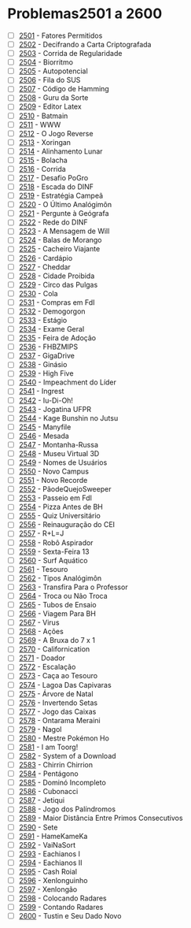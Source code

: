 # Problemas2501 a 2600

  - [ ] [2501](https://www.urionlinejudge.com.br/judge/pt/problems/view/2501) - Fatores Permitidos
  - [ ] [2502](https://www.urionlinejudge.com.br/judge/pt/problems/view/2502) - Decifrando a Carta Criptografada
  - [ ] [2503](https://www.urionlinejudge.com.br/judge/pt/problems/view/2503) - Corrida de Regularidade
  - [ ] [2504](https://www.urionlinejudge.com.br/judge/pt/problems/view/2504) - Biorritmo
  - [ ] [2505](https://www.urionlinejudge.com.br/judge/pt/problems/view/2505) - Autopotencial
  - [ ] [2506](https://www.urionlinejudge.com.br/judge/pt/problems/view/2506) - Fila do SUS
  - [ ] [2507](https://www.urionlinejudge.com.br/judge/pt/problems/view/2507) - Código de Hamming
  - [ ] [2508](https://www.urionlinejudge.com.br/judge/pt/problems/view/2508) - Guru da Sorte
  - [ ] [2509](https://www.urionlinejudge.com.br/judge/pt/problems/view/2509) - Editor Latex
  - [ ] [2510](https://www.urionlinejudge.com.br/judge/pt/problems/view/2510) - Batmain
  - [ ] [2511](https://www.urionlinejudge.com.br/judge/pt/problems/view/2511) - WWW
  - [ ] [2512](https://www.urionlinejudge.com.br/judge/pt/problems/view/2512) - O Jogo Reverse
  - [ ] [2513](https://www.urionlinejudge.com.br/judge/pt/problems/view/2513) - Xoringan
  - [ ] [2514](https://www.urionlinejudge.com.br/judge/pt/problems/view/2514) - Alinhamento Lunar
  - [ ] [2515](https://www.urionlinejudge.com.br/judge/pt/problems/view/2515) - Bolacha
  - [ ] [2516](https://www.urionlinejudge.com.br/judge/pt/problems/view/2516) - Corrida
  - [ ] [2517](https://www.urionlinejudge.com.br/judge/pt/problems/view/2517) - Desafio PoGro
  - [ ] [2518](https://www.urionlinejudge.com.br/judge/pt/problems/view/2518) - Escada do DINF
  - [ ] [2519](https://www.urionlinejudge.com.br/judge/pt/problems/view/2519) - Estratégia Campeã
  - [ ] [2520](https://www.urionlinejudge.com.br/judge/pt/problems/view/2520) - O Último Analógimôn
  - [ ] [2521](https://www.urionlinejudge.com.br/judge/pt/problems/view/2521) - Pergunte à Geógrafa
  - [ ] [2522](https://www.urionlinejudge.com.br/judge/pt/problems/view/2522) - Rede do DINF
  - [ ] [2523](https://www.urionlinejudge.com.br/judge/pt/problems/view/2523) - A Mensagem de Will
  - [ ] [2524](https://www.urionlinejudge.com.br/judge/pt/problems/view/2524) - Balas de Morango
  - [ ] [2525](https://www.urionlinejudge.com.br/judge/pt/problems/view/2525) - Cacheiro Viajante
  - [ ] [2526](https://www.urionlinejudge.com.br/judge/pt/problems/view/2526) - Cardápio
  - [ ] [2527](https://www.urionlinejudge.com.br/judge/pt/problems/view/2527) - Cheddar
  - [ ] [2528](https://www.urionlinejudge.com.br/judge/pt/problems/view/2528) - Cidade Proibida
  - [ ] [2529](https://www.urionlinejudge.com.br/judge/pt/problems/view/2529) - Circo das Pulgas
  - [ ] [2530](https://www.urionlinejudge.com.br/judge/pt/problems/view/2530) - Cola
  - [ ] [2531](https://www.urionlinejudge.com.br/judge/pt/problems/view/2531) - Compras em FdI
  - [ ] [2532](https://www.urionlinejudge.com.br/judge/pt/problems/view/2532) - Demogorgon
  - [ ] [2533](https://www.urionlinejudge.com.br/judge/pt/problems/view/2533) - Estágio
  - [ ] [2534](https://www.urionlinejudge.com.br/judge/pt/problems/view/2534) - Exame Geral
  - [ ] [2535](https://www.urionlinejudge.com.br/judge/pt/problems/view/2535) - Feira de Adoção
  - [ ] [2536](https://www.urionlinejudge.com.br/judge/pt/problems/view/2536) - FHBZMIPS
  - [ ] [2537](https://www.urionlinejudge.com.br/judge/pt/problems/view/2537) - GigaDrive
  - [ ] [2538](https://www.urionlinejudge.com.br/judge/pt/problems/view/2538) - Ginásio
  - [ ] [2539](https://www.urionlinejudge.com.br/judge/pt/problems/view/2539) - High Five
  - [ ] [2540](https://www.urionlinejudge.com.br/judge/pt/problems/view/2540) - Impeachment do Líder
  - [ ] [2541](https://www.urionlinejudge.com.br/judge/pt/problems/view/2541) - Ingrest
  - [ ] [2542](https://www.urionlinejudge.com.br/judge/pt/problems/view/2542) - Iu-Di-Oh!
  - [ ] [2543](https://www.urionlinejudge.com.br/judge/pt/problems/view/2543) - Jogatina UFPR
  - [ ] [2544](https://www.urionlinejudge.com.br/judge/pt/problems/view/2544) - Kage Bunshin no Jutsu
  - [ ] [2545](https://www.urionlinejudge.com.br/judge/pt/problems/view/2545) - Manyfile
  - [ ] [2546](https://www.urionlinejudge.com.br/judge/pt/problems/view/2546) - Mesada
  - [ ] [2547](https://www.urionlinejudge.com.br/judge/pt/problems/view/2547) - Montanha-Russa
  - [ ] [2548](https://www.urionlinejudge.com.br/judge/pt/problems/view/2548) - Museu Virtual 3D
  - [ ] [2549](https://www.urionlinejudge.com.br/judge/pt/problems/view/2549) - Nomes de Usuários
  - [ ] [2550](https://www.urionlinejudge.com.br/judge/pt/problems/view/2550) - Novo Campus
  - [ ] [2551](https://www.urionlinejudge.com.br/judge/pt/problems/view/2551) - Novo Recorde
  - [ ] [2552](https://www.urionlinejudge.com.br/judge/pt/problems/view/2552) - PãodeQuejoSweeper
  - [ ] [2553](https://www.urionlinejudge.com.br/judge/pt/problems/view/2553) - Passeio em FdI
  - [ ] [2554](https://www.urionlinejudge.com.br/judge/pt/problems/view/2554) - Pizza Antes de BH
  - [ ] [2555](https://www.urionlinejudge.com.br/judge/pt/problems/view/2555) - Quiz Universitário
  - [ ] [2556](https://www.urionlinejudge.com.br/judge/pt/problems/view/2556) - Reinauguração do CEI
  - [ ] [2557](https://www.urionlinejudge.com.br/judge/pt/problems/view/2557) - R+L=J
  - [ ] [2558](https://www.urionlinejudge.com.br/judge/pt/problems/view/2558) - Robô Aspirador
  - [ ] [2559](https://www.urionlinejudge.com.br/judge/pt/problems/view/2559) - Sexta-Feira 13
  - [ ] [2560](https://www.urionlinejudge.com.br/judge/pt/problems/view/2560) - Surf Aquático
  - [ ] [2561](https://www.urionlinejudge.com.br/judge/pt/problems/view/2561) - Tesouro
  - [ ] [2562](https://www.urionlinejudge.com.br/judge/pt/problems/view/2562) - Tipos Analógimôn
  - [ ] [2563](https://www.urionlinejudge.com.br/judge/pt/problems/view/2563) - Transfira Para o Professor
  - [ ] [2564](https://www.urionlinejudge.com.br/judge/pt/problems/view/2564) - Troca ou Não Troca
  - [ ] [2565](https://www.urionlinejudge.com.br/judge/pt/problems/view/2565) - Tubos de Ensaio
  - [ ] [2566](https://www.urionlinejudge.com.br/judge/pt/problems/view/2566) - Viagem Para BH
  - [ ] [2567](https://www.urionlinejudge.com.br/judge/pt/problems/view/2567) - Virus
  - [ ] [2568](https://www.urionlinejudge.com.br/judge/pt/problems/view/2568) - Ações
  - [ ] [2569](https://www.urionlinejudge.com.br/judge/pt/problems/view/2569) - A Bruxa do 7 x 1
  - [ ] [2570](https://www.urionlinejudge.com.br/judge/pt/problems/view/2570) - Californication
  - [ ] [2571](https://www.urionlinejudge.com.br/judge/pt/problems/view/2571) - Doador
  - [ ] [2572](https://www.urionlinejudge.com.br/judge/pt/problems/view/2572) - Escalação
  - [ ] [2573](https://www.urionlinejudge.com.br/judge/pt/problems/view/2573) - Caça ao Tesouro
  - [ ] [2574](https://www.urionlinejudge.com.br/judge/pt/problems/view/2574) - Lagoa Das Capivaras
  - [ ] [2575](https://www.urionlinejudge.com.br/judge/pt/problems/view/2575) - Árvore de Natal
  - [ ] [2576](https://www.urionlinejudge.com.br/judge/pt/problems/view/2576) - Invertendo Setas
  - [ ] [2577](https://www.urionlinejudge.com.br/judge/pt/problems/view/2577) - Jogo das Caixas
  - [ ] [2578](https://www.urionlinejudge.com.br/judge/pt/problems/view/2578) - Ontarama Meraini
  - [ ] [2579](https://www.urionlinejudge.com.br/judge/pt/problems/view/2579) - Nagol
  - [ ] [2580](https://www.urionlinejudge.com.br/judge/pt/problems/view/2580) - Mestre Pokémon Ho
  - [ ] [2581](https://www.urionlinejudge.com.br/judge/pt/problems/view/2581) - I am Toorg!
  - [ ] [2582](https://www.urionlinejudge.com.br/judge/pt/problems/view/2582) - System of a Download
  - [ ] [2583](https://www.urionlinejudge.com.br/judge/pt/problems/view/2583) - Chirrin Chirrion
  - [ ] [2584](https://www.urionlinejudge.com.br/judge/pt/problems/view/2584) - Pentágono
  - [ ] [2585](https://www.urionlinejudge.com.br/judge/pt/problems/view/2585) - Dominó Incompleto
  - [ ] [2586](https://www.urionlinejudge.com.br/judge/pt/problems/view/2586) - Cubonacci
  - [ ] [2587](https://www.urionlinejudge.com.br/judge/pt/problems/view/2587) - Jetiqui
  - [ ] [2588](https://www.urionlinejudge.com.br/judge/pt/problems/view/2588) - Jogo dos Palíndromos
  - [ ] [2589](https://www.urionlinejudge.com.br/judge/pt/problems/view/2589) - Maior Distância Entre Primos Consecutivos
  - [ ] [2590](https://www.urionlinejudge.com.br/judge/pt/problems/view/2590) - Sete
  - [ ] [2591](https://www.urionlinejudge.com.br/judge/pt/problems/view/2591) - HameKameKa
  - [ ] [2592](https://www.urionlinejudge.com.br/judge/pt/problems/view/2592) - VaiNaSort
  - [ ] [2593](https://www.urionlinejudge.com.br/judge/pt/problems/view/2593) - Eachianos I
  - [ ] [2594](https://www.urionlinejudge.com.br/judge/pt/problems/view/2594) - Eachianos II
  - [ ] [2595](https://www.urionlinejudge.com.br/judge/pt/problems/view/2595) - Cash Roial
  - [ ] [2596](https://www.urionlinejudge.com.br/judge/pt/problems/view/2596) - Xenlonguinho
  - [ ] [2597](https://www.urionlinejudge.com.br/judge/pt/problems/view/2597) - Xenlongão
  - [ ] [2598](https://www.urionlinejudge.com.br/judge/pt/problems/view/2598) - Colocando Radares
  - [ ] [2599](https://www.urionlinejudge.com.br/judge/pt/problems/view/2599) - Contando Radares
  - [ ] [2600](https://www.urionlinejudge.com.br/judge/pt/problems/view/2600) - Tustin e Seu Dado Novo